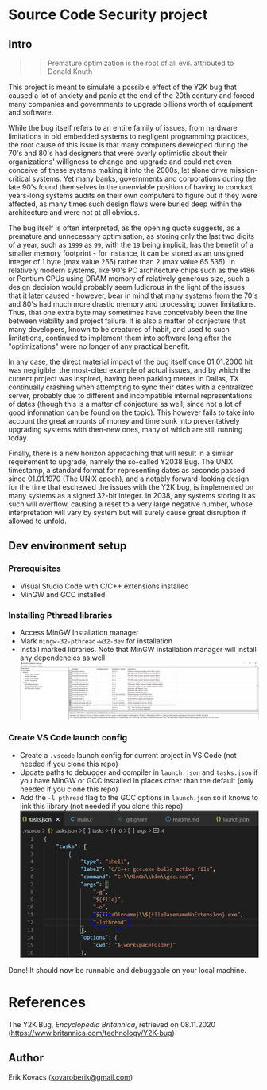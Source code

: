 # Source Code Security project

## Intro
>> Premature optimization is the root of all evil.
> attributed to Donald Knuth

This project is meant to simulate a possible effect of the Y2K bug that caused a lot of anxiety and panic at the end of the 20th century and forced many companies and governments to upgrade billions worth of equipment and software.

While the bug itself refers to an entire family of issues, from hardware limitations in old embedded systems to negligent programming practices, the root cause of this issue is that many computers developed during the 70's and 80's had designers that were overly optimistic about their organizations' willigness to change and upgrade and could not even conceive of these systems making it into the 2000s, let alone drive mission-critical systems. Yet many banks, governments and corporations during the late 90's found themselves in the unenviable position of having to conduct years-long systems audits on their own computers to figure out if they were affected, as many times such design flaws were buried deep within the architecture and were not at all obvious. 

The bug itself is often interpreted, as the opening quote suggests, as a premature and unnecessary optimisation, as storing only the last two digits of a year, such as `1999` as `99`, with the `19` being implicit, has the benefit of a smaller memory footprint - for instance, it can be stored as an unsigned integer of 1 byte (max value 255) rather than 2 (max value 65.535). In relatively modern systems, like 90's PC architecture chips such as the i486 or Pentium CPUs using DRAM memory of relatively generous size, such a design decision would probably seem ludicrous in the light of the issues that it later caused - however, bear in mind that many systems from the 70's and 80's had much more drastic memory and processing power limitations. Thus, that one extra byte may sometimes have conceivably been the line between viability and project failure. It is also a matter of conjecture that many developers, known to be creatures of habit, and used to such limitations, continued to implement them into software long after the "optimizations" were no longer of any practical benefit.

In any case, the direct material impact of the bug itself once 01.01.2000 hit was negligible, the most-cited example of actual issues, and by which the current project was inspired, having been parking meters in Dallas, TX continually crashing when attempting to sync their dates with a centralized server, probably due to different and incompatible internal representations of dates (though this is a matter of conjecture as well, since not a lot of good information can be found on the topic). This however fails to take into account the great amounts of money and time sunk into preventatively upgrading systems with then-new ones, many of which are still running today. 

Finally, there is a new horizon approaching that will result in a similar requirement to upgrade, namely the so-called Y2038 Bug. The UNIX timestamp, a standard format for representing dates as seconds passed since 01.01.1970 (The UNIX epoch), and a notably forward-looking design for the time that eschewed the issues with the Y2K bug, is implemented on many systems as a signed 32-bit integer. In 2038, any systems storing it as such will overflow, causing a reset to a very large negative number, whose interpretation will vary by system but will surely cause great disruption if allowed to unfold.

## Dev environment setup
### Prerequisites
 - Visual Studio Code with C/C++ extensions installed
 - MinGW and GCC installed

### Installing Pthread libraries
 - Access MinGW Installation manager
 - Mark `mingw-32-pthread-w32-dev` for installation
 - Install marked libraries. Note that MinGW Installation manager will install any dependencies as well
 ![Install pthread for Windows](./resources/Threads1.PNG)

### Create VS Code launch config
 - Create a `.vscode` launch config for current project in VS Code (not needed if you clone this repo)
 - Update paths to debugger and compiler in `launch.json` and `tasks.json` if you have MinGW or GCC installed in places other than the default (only needed if you clone this repo)
 - Add the `-l pthread` flag to the GCC options in `launch.json` so it knows to link this library (not needed if you clone this repo)
 ![Add flag](./resources/Threads2.PNG)

Done! It should now be runnable and debuggable on your local machine.

# References
The Y2K Bug, *Encyclopedia Britannica*, retrieved on 08.11.2020 (https://www.britannica.com/technology/Y2K-bug)

## Author
Erik Kovacs (kovaroberik@gmail.com)